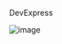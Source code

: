 DevExpress



![image](https://github.com/sevgitr/WindowsFormsApp1/assets/49620686/42e19753-0a38-43bf-be5a-784178f87c2b)


